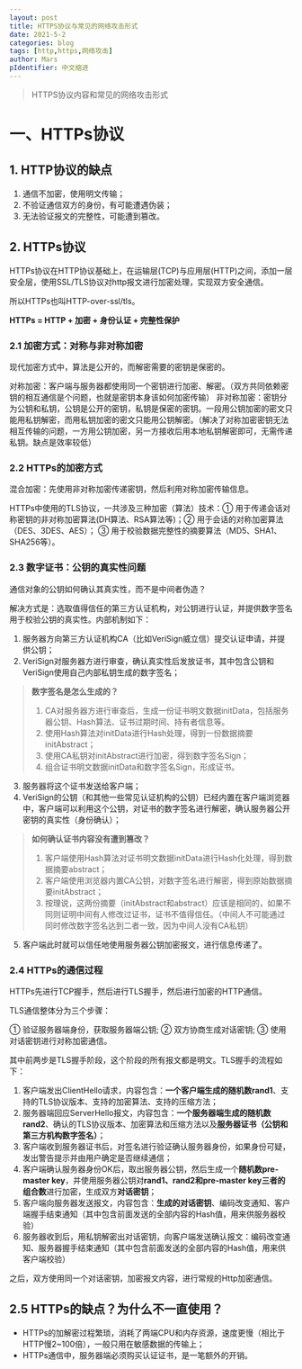 ```yaml
---
layout: post
title: HTTPS协议与常见的网络攻击形式
date: 2021-5-2
categories: blog
tags: [http,https,网络攻击]
author: Mars
pIdentifier: 中文缩进
---
```


> HTTPS协议内容和常见的网络攻击形式

# 一、HTTPs协议

## 1. HTTP协议的缺点

1. 通信不加密，使用明文传输；
2. 不验证通信双方的身份，有可能遭遇伪装；
3. 无法验证报文的完整性，可能遭到篡改。

## 2. HTTPs协议

HTTPs协议在HTTP协议基础上，在运输层(TCP)与应用层(HTTP)之间，添加一层安全层，使用SSL/TLS协议对http报文进行加密处理，实现双方安全通信。

所以HTTPs也叫HTTP-over-ssl/tls。

**HTTPs = HTTP + 加密 + 身份认证 + 完整性保护** 

### 2.1 加密方式：对称与非对称加密

现代加密方式中，算法是公开的，而解密需要的密钥是保密的。

对称加密：客户端与服务器都使用同一个密钥进行加密、解密。（双方共同依赖密钥的相互通信是个问题，也就是密钥本身该如何加密传输）
非对称加密：密钥分为公钥和私钥，公钥是公开的密钥，私钥是保密的密钥。一段用公钥加密的密文只能用私钥解密，而用私钥加密的密文只能用公钥解密。（解决了对称加密密钥无法相互传输的问题，一方用公钥加密，另一方接收后用本地私钥解密即可，无需传递私钥。缺点是效率较低）

### 2.2 HTTPs的加密方式

混合加密：先使用非对称加密传递密钥，然后利用对称加密传输信息。

HTTPs中使用的TLS协议，一共涉及三种加密（算法）技术：① 用于传递会话对称密钥的非对称加密算法(DH算法、RSA算法等)；② 用于会话的对称加密算法（DES、3DES、AES）； ③ 用于校验数据完整性的摘要算法（MD5、SHA1、SHA256等）。

### 2.3 数字证书：公钥的真实性问题

通信对象的公钥如何确认其真实性，而不是中间者伪造？

解决方式是：选取值得信任的第三方认证机构，对公钥进行认证，并提供数字签名用于校验公钥的真实性。内部机制如下：

1. 服务器方向第三方认证机构CA（比如VeriSign威立信）提交认证申请，并提供公钥；
2. VeriSign对服务器方进行审查，确认真实性后发放证书，其中包含公钥和VeriSign使用自己内部私钥生成的数字签名；

> **数字签名是怎么生成的？**
> 
> 1. CA对服务器方进行审查后，生成一份证书明文数据initData，包括服务器公钥、Hash算法、证书过期时间、持有者信息等。
> 2. 使用Hash算法对initData进行Hash处理，得到一份数据摘要initAbstract；
> 3. 使用CA私钥对initAbstract进行加密，得到数字签名Sign；
> 4. 组合证书明文数据initData和数字签名Sign，形成证书。

3. 服务器将这个证书发送给客户端；
4. VeriSign的公钥（和其他一些常见认证机构的公钥）已经内置在客户端浏览器中，客户端可以利用这个公钥，对证书的数字签名进行解密，确认服务器公开密钥的真实性（身份确认）；

> **如何确认证书内容没有遭到篡改？**
> 
> 1. 客户端使用Hash算法对证书明文数据initData进行Hash化处理，得到数据摘要abstract；
> 2. 客户端使用浏览器内置CA公钥，对数字签名进行解密，得到原始数据摘要initAbstract；
> 3. 按理说，这两份摘要（initAbstract和abstract）应该是相同的，如果不同则证明中间有人修改过证书，证书不值得信任。（中间人不可能通过同时修改数字签名达到二者一致，因为中间人没有CA私钥）

5. 客户端此时就可以信任地使用服务器公钥加密报文，进行信息传递了。

### 2.4 HTTPs的通信过程

HTTPs先进行TCP握手，然后进行TLS握手，然后进行加密的HTTP通信。

TLS通信整体分为三个步骤：

① 验证服务器端身份，获取服务器端公钥;
② 双方协商生成对话密钥;
③ 使用对话密钥进行对称加密通信。

其中前两步是TLS握手阶段，这个阶段的所有报文都是明文。TLS握手的流程如下：

1. 客户端发出ClientHello请求，内容包含：**一个客户端生成的随机数rand1**、支持的TLS协议版本、支持的加密算法、支持的压缩方法；
2. 服务器端回应ServerHello报文，内容包含：**一个服务器端生成的随机数rand2**、确认的TLS协议版本、加密算法和压缩方法以及**服务器证书（公钥和第三方机构数字签名）**；
3. 客户端收到服务器证书后，对签名进行验证确认服务器身份，如果身份可疑，发出警告提示并由用户确定是否继续通信；
4. 客户端确认服务器身份OK后，取出服务器公钥，然后生成一个**随机数pre-master key**，并使用服务器公钥对**rand1、rand2和pre-master key三者的组合数**进行加密，生成双方**对话密钥**；
5. 客户端向服务器发送报文，内容包含：**生成的对话密钥**、编码改变通知、客户端握手结束通知（其中包含前面发送的全部内容的Hash值，用来供服务器校验）
6. 服务器收到后，用私钥解密出对话密钥，向客户端发送确认报文：编码改变通知、服务器握手结束通知（其中包含前面发送的全部内容的Hash值，用来供客户端校验）

之后，双方使用同一个对话密钥，加密报文内容，进行常规的Http加密通信。

## 2.5 HTTPs的缺点？为什么不一直使用？

- HTTPs的加解密过程繁琐，消耗了两端CPU和内存资源，速度更慢（相比于HTTP慢2~100倍），一般只用在敏感数据的传输上；
- HTTPs通信中，服务器端必须购买认证证书，是一笔额外的开销。
